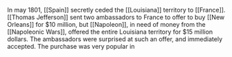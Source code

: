 In may 1801, [[Spain]] secretly ceded the [[Louisiana]] territory to [[France]]. [[Thomas Jefferson]] sent two ambassadors to France to offer to buy [[New Orleans]] for $10 million, but [[Napoleon]], in need of money from the [[Napoleonic Wars]], offered the entire Louisiana territory for $15 million dollars. The ambassadors were surprised at such an offer, and immediately accepted. The purchase was very popular in 